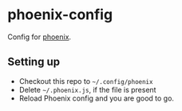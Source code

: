 # phoenix-config

Config for [phoenix](https://github.com/kasper/phoenix).

## Setting up

- Checkout this repo to `~/.config/phoenix`
- Delete `~/.phoenix.js`, if the file is present
- Reload Phoenix config and you are good to go.
